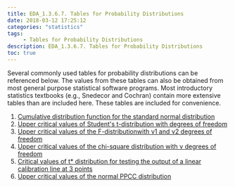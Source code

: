 ```yaml
---
title: EDA_1.3.6.7. Tables for Probability Distributions
date: 2018-03-12 17:25:12
categories: "statistics"
tags:
     - Tables for Probability Distributions
description: EDA_1.3.6.7. Tables for Probability Distributions
toc: true
---
```

Several commonly used tables for probability distributions can be referenced below.
The values from these tables can also be obtained from most general purpose statistical software programs. Most introductory statistics textbooks (e.g., Snedecor and Cochran) contain more extensive tables than are included here. These tables are included for convenience.
1. [Cumulative distribution function for the standard normal distribution](http://www.itl.nist.gov/div898/handbook/eda/section3/eda3671.htm)
2. [Upper critical values of Student's t-distribution with degrees of freedom](http://www.itl.nist.gov/div898/handbook/eda/section3/eda3672.htm)
3. [Upper critical values of the F-distributionwith ν1 and ν2 degrees of freedom](http://www.itl.nist.gov/div898/handbook/eda/section3/eda3673.htm)
4. [Upper critical values of the chi-square distribution with ν degrees of freedom](http://www.itl.nist.gov/div898/handbook/eda/section3/eda3674.htm)
5. [Critical values of t* distribution for testing the output of a linear calibration line at 3 points](http://www.itl.nist.gov/div898/handbook/eda/section3/eda3675.htm)
6. [Upper critical values of the normal PPCC distribution](http://www.itl.nist.gov/div898/handbook/eda/section3/eda3676.htm)
